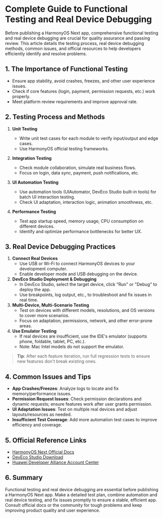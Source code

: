 # Complete Guide to Functional Testing and Real Device Debugging

Before publishing a HarmonyOS Next app, comprehensive functional testing and real device debugging are crucial for quality assurance and passing review. This article details the testing process, real device debugging methods, common issues, and official resources to help developers efficiently identify and resolve problems.

## 1. The Importance of Functional Testing

- Ensure app stability, avoid crashes, freezes, and other user experience issues.
- Check if core features (login, payment, permission requests, etc.) work properly.
- Meet platform review requirements and improve approval rate.

## 2. Testing Process and Methods

1. **Unit Testing**
   - Write unit test cases for each module to verify input/output and edge cases.
   - Use HarmonyOS official testing frameworks.

2. **Integration Testing**
   - Check module collaboration, simulate real business flows.
   - Focus on login, data sync, payment, push notifications, etc.

3. **UI Automation Testing**
   - Use automation tools (UIAutomator, DevEco Studio built-in tools) for batch UI interaction testing.
   - Check UI adaptation, interaction logic, animation smoothness, etc.

4. **Performance Testing**
   - Test app startup speed, memory usage, CPU consumption on different devices.
   - Identify and optimize performance bottlenecks for better UX.

## 3. Real Device Debugging Practices

1. **Connect Real Devices**
   - Use USB or Wi-Fi to connect HarmonyOS devices to your development computer.
   - Enable developer mode and USB debugging on the device.
2. **DevEco Studio Deployment & Debugging**
   - In DevEco Studio, select the target device, click "Run" or "Debug" to deploy the app.
   - Use breakpoints, log output, etc., to troubleshoot and fix issues in real time.
3. **Multi-Device, Multi-Scenario Testing**
   - Test on devices with different models, resolutions, and OS versions to cover more scenarios.
   - Focus on adaptation, permissions, network, and other error-prone areas.
4. **Use Emulator Testing**
   - If real devices are insufficient, use the IDE's emulator (supports phone, foldable, tablet, PC, etc.).
   - Note: Mac Intel models do not support the emulator.

> **Tip**: After each feature iteration, run full regression tests to ensure new features don't break existing ones.

## 4. Common Issues and Tips

- **App Crashes/Freezes**: Analyze logs to locate and fix memory/performance issues.
- **Permission Request Issues**: Check permission declarations and dynamic requests; ensure features work after user grants permission.
- **UI Adaptation Issues**: Test on multiple real devices and adjust layouts/resources as needed.
- **Insufficient Test Coverage**: Add more automation test cases to improve efficiency and coverage.

## 5. Official Reference Links

- [HarmonyOS Next Official Docs](https://developer.huawei.com/consumer/cn/doc/)
- [DevEco Studio Download](https://developer.huawei.com/consumer/cn/deveco-studio/?ha_source=sousuo&ha_sourceId=89000251)
- [Huawei Developer Alliance Account Center](https://developer.huawei.com/consumer/cn/)

## 6. Summary

Functional testing and real device debugging are essential before publishing a HarmonyOS Next app. Make a detailed test plan, combine automation and real device testing, and fix issues promptly to ensure a stable, efficient app. Consult official docs or the community for tough problems and keep improving product quality and user experience. 